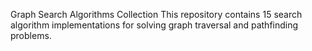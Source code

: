 Graph Search Algorithms Collection
This repository contains 15 search algorithm implementations for solving graph traversal and pathfinding problems.
